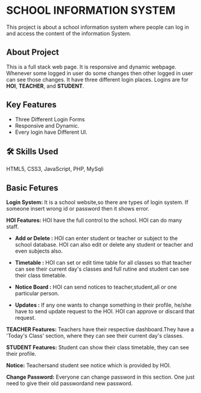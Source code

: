
# SCHOOL INFORMATION SYSTEM

This project is about a school information system where people can log in and access the content of the information System.



## About Project

This is a full stack web page. It is responsive and dynamic 
webpage. Whenever some logged in user do some changes then other logged in user can see those changes.
It have three different login places. Logins are for **HOI**, **TEACHER**, and **STUDENT**. 

  
## Key Features

 - Three Different Login Forms
 - Responsive and Dynamic.
 - Every login have Different UI.

  
## 🛠 Skills Used
 HTML5, CSS3, JavaScript, PHP, MySqli
  


  
## Basic Fetures

**Login System:** It is a school website,so there are types of login system. If someone insert wrong id or password then it shows error.

**HOI Features:** HOI have the full control to the school. HOI can do many staff.

- **Add or Delete :** HOI can enter student or teacher or subject to the school database. HOI can also edit or delete any student or teacher and even subjects also.

- **Timetable :** HOI can set or edit time table for all classes so that teacher can see their current day's classes and full rutine and student can see their class timetable.

- **Notice Board :** HOI can send notices to teacher,student,all or one particular person.

- **Updates :** If any one wants to change something in their profile, he/she have to send update request to the HOI. HOI can approve or discard that request.

**TEACHER Features:** Teachers have their respective dashboard.They have a 'Today's Class' section, where they can see their current day's classes.

**STUDENT Features:** Student can show their class timetable, they can see their profile.

**Notice:** Teachersand student see notice which is provided by HOI.

**Change Password:** Everyone can change password in this section. One just need to give their old passwordand new password.
